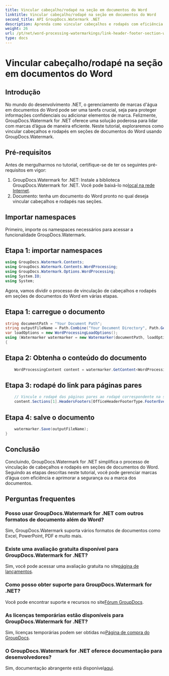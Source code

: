 ```yaml
---
title: Vincular cabeçalho/rodapé na seção em documentos do Word
linktitle: Vincular cabeçalho/rodapé na seção em documentos do Word
second_title: API GroupDocs.Watermark .NET
description: Aprenda como vincular cabeçalhos e rodapés com eficiência em seções de documentos do Word usando GroupDocs.Watermark for .NET. Gestão e segurança de documentos.
weight: 26
url: /pt/net/word-processing-watermarkings/link-header-footer-section-word-docs/
type: docs
---
```

# Vincular cabeçalho/rodapé na seção em documentos do Word

## Introdução
No mundo do desenvolvimento .NET, o gerenciamento de marcas d'água em documentos do Word pode ser uma tarefa crucial, seja para proteger informações confidenciais ou adicionar elementos de marca. Felizmente, GroupDocs.Watermark for .NET oferece uma solução poderosa para lidar com marcas d’água de maneira eficiente. Neste tutorial, exploraremos como vincular cabeçalhos e rodapés em seções de documentos do Word usando GroupDocs.Watermark.
## Pré-requisitos
Antes de mergulharmos no tutorial, certifique-se de ter os seguintes pré-requisitos em vigor:
1. GroupDocs.Watermark for .NET: Instale a biblioteca GroupDocs.Watermark for .NET. Você pode baixá-lo no[local na rede Internet](https://releases.groupdocs.com/Watermark/net/).
2. Documento: tenha um documento do Word pronto no qual deseja vincular cabeçalhos e rodapés nas seções.

## Importar namespaces
Primeiro, importe os namespaces necessários para acessar a funcionalidade GroupDocs.Watermark.
## Etapa 1: importar namespaces
```csharp
using GroupDocs.Watermark.Contents;
using GroupDocs.Watermark.Contents.WordProcessing;
using GroupDocs.Watermark.Options.WordProcessing;
using System.IO;
using System;
```
Agora, vamos dividir o processo de vinculação de cabeçalhos e rodapés em seções de documentos do Word em várias etapas.
## Etapa 1: carregue o documento
```csharp
string documentPath = "Your Document Path";
string outputFileName = Path.Combine("Your Document Directory", Path.GetFileName(documentPath));
var loadOptions = new WordProcessingLoadOptions();
using (Watermarker watermarker = new Watermarker(documentPath, loadOptions))
{
```
## Etapa 2: Obtenha o conteúdo do documento
```csharp
    WordProcessingContent content = watermarker.GetContent<WordProcessingContent>();
```
## Etapa 3: rodapé do link para páginas pares
```csharp
    // Vincule o rodapé das páginas pares ao rodapé correspondente na seção anterior
    content.Sections[1].HeadersFooters[OfficeHeaderFooterType.FooterEven].IsLinkedToPrevious = true;
```
## Etapa 4: salve o documento
```csharp
    watermarker.Save(outputFileName);
}
```

## Conclusão
Concluindo, GroupDocs.Watermark for .NET simplifica o processo de vinculação de cabeçalhos e rodapés em seções de documentos do Word. Seguindo as etapas descritas neste tutorial, você pode gerenciar marcas d’água com eficiência e aprimorar a segurança ou a marca dos documentos.
## Perguntas frequentes
### Posso usar GroupDocs.Watermark for .NET com outros formatos de documento além do Word?
Sim, GroupDocs.Watermark suporta vários formatos de documentos como Excel, PowerPoint, PDF e muito mais.
### Existe uma avaliação gratuita disponível para GroupDocs.Watermark for .NET?
Sim, você pode acessar uma avaliação gratuita no site[página de lançamentos](https://releases.groupdocs.com/).
### Como posso obter suporte para GroupDocs.Watermark for .NET?
 Você pode encontrar suporte e recursos no site[Fórum GroupDocs](https://forum.groupdocs.com/c/watermark/19).
### As licenças temporárias estão disponíveis para GroupDocs.Watermark for .NET?
 Sim, licenças temporárias podem ser obtidas no[Página de compra do GroupDocs](https://purchase.groupdocs.com/temporary-license/).
### O GroupDocs.Watermark for .NET oferece documentação para desenvolvedores?
 Sim, documentação abrangente está disponível[aqui](https://tutorials.groupdocs.com/Watermark/net/).